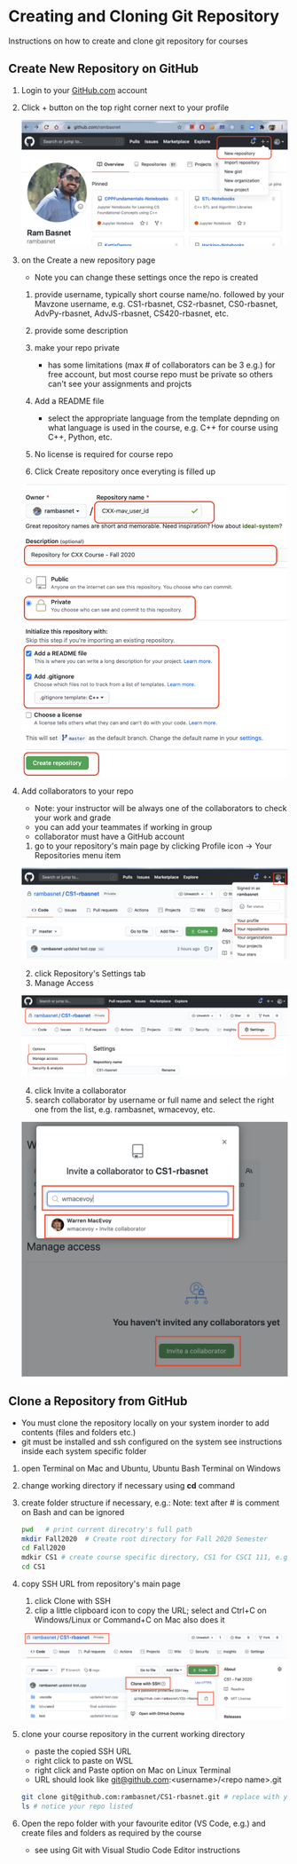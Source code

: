 # Creating and Cloning Git Repository

Instructions on how to create and clone git repository for courses

## Create New Repository on GitHub

1. Login to your [GitHub.com](https://github.com/login) account
2. Click + button on the top right corner next to your profile

    ![Create Repository](CreateRepo.png)

3. on the Create a new repository page
    - Note you can change these settings once the repo is created

    1. provide username, typically short course name/no. followed by your Mavzone username, e.g. CS1-rbasnet, CS2-rbasnet, CS0-rbasnet, AdvPy-rbasnet, AdvJS-rbasnet, CS420-rbasnet, etc.

    2. provide some description
    3. make your repo private
        - has some limitations (max # of collaborators can be 3 e.g.) for free account, but most course repo must be private so others can't see your assignments and projcts
    4. Add a README file
        - select the appropriate language from the template depnding on what language is used in the course, e.g. C++ for course using C++, Python, etc.
    5. No license is required for course repo
    6. Click Create repository once everyting is filled up

    ![Create Repository](CreateRepoForm.png)

4. Add collaborators to your repo
    - Note: your instructor will be always one of the collaborators to check your work and grade
    - you can add your teammates if working in group
    - collaborator must have a GitHub account

    1. go to your repository's main page by clicking Profile icon -> Your Repositories menu item

    ![Your Repositories](collaborator.png)

    2. click Repository's Settings tab
    3. Manage Access

    ![Manage Access](ManageAccess.png)

    4. click Invite a collaborator
    5. search collaborator by username or full name and select the right one from the list, e.g. rambasnet, wmacevoy, etc.

    ![Invite Collaborator](Invite.png)

## Clone a Repository from GitHub

- You must clone the repository locally on your system inorder to add contents (files and folders etc.)
- git must be installed and ssh configured on the system see instructions inside each system specific folder

1. open Terminal on Mac and Ubuntu, Ubuntu Bash Terminal on Windows
2. change working directory if necessary using **cd** command
3. create folder structure if necessary, e.g.:
    Note: text after # is comment on Bash and can be ignored

    ```bash
    pwd   # print current direcotry's full path
    mkdir Fall2020  # Create root directory for Fall 2020 Semester
    cd Fall2020
    mdkir CS1 # create course specific directory, CS1 for CSCI 111, e.g.
    cd CS1
    ```

4. copy SSH URL from repository's main page
    1. click Clone with SSH
    2. clip a little clipboard icon to copy the URL; select and Ctrl+C on Windows/Linux or Command+C on Mac also does it

    ![Copy SSH URL](CopySSHURL.png)

5. clone your course repository in the current working directory
    - paste the copied SSH URL
    - right click to paste on WSL
    - right click and Paste option on Mac on Linux Terminal
    - URL should look like git@github.com:\<username>/\<repo name>.git

    ```bash
    git clone git@github.com:rambasnet/CS1-rbasnet.git # replace with your repo's URL
    ls # notice your repo listed
    ```

6. Open the repo folder with your favourite editor (VS Code, e.g.) and create files and folders as required by the course
    - see using Git with Visual Studio Code Editor instructions

